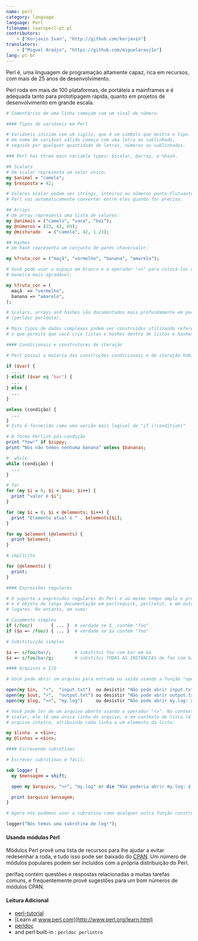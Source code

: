 ```yaml
---
name: perl
category: language
language: Perl
filename: learnperl-pt.pl
contributors:
    - ["Korjavin Ivan", "http://github.com/korjavin"]
translators:
    - ["Miguel Araújo", "https://github.com/miguelarauj1o"]
lang: pt-br
---
```


Perl é, uma linguagem de programação altamente capaz, rica em recursos, com mais de 25 anos de desenvolvimento.

Perl roda em mais de 100 plataformas, de portáteis a mainframes e é adequada tanto para prototipagem rápida, quanto em projetos de desenvolvimento em grande escala.

```perl
# Comentários de uma linha começam com um sinal de número.

#### Tipos de variáveis em Perl

# Variáveis iniciam com um sigilo, que é um símbolo que mostra o tipo.
# Um nome de variável válido começa com uma letra ou sublinhado,
# seguido por qualquer quantidade de letras, números ou sublinhados.

### Perl has three main variable types: $scalar, @array, e %hash.

## Scalars
# Um scalar representa um valor único:
my $animal = "camelo";
my $resposta = 42;

# Valores scalar podem ser strings, inteiros ou números ponto-flutuantes e
# Perl vai automaticamente converter entre eles quando for preciso.

## Arrays
# Um array representa uma lista de valores:
my @animais = ("camelo", "vaca", "boi");
my @números = (23, 42, 69);
my @misturado   = ("camelo", 42, 1.23);

## Hashes
# Um hash representa um conjunto de pares chave/valor:

my %fruta_cor = ("maçã", "vermelho", "banana", "amarelo");

# Você pode usar o espaço em branco e o operador "=>" para colocá-los de
# maneira mais agradável:

my %fruta_cor = (
  maçã  => "vermelho",
  banana => "amarelo",
);

# Scalars, arrays and hashes são documentados mais profundamente em perldata.
# (perldoc perldata).

# Mais tipos de dados complexos podem ser construídos utilizando referências,
# o que permite que você crie listas e hashes dentro de listas e hashes.

#### Condicionais e construtores de iteração

# Perl possui a maioria das construções condicionais e de iteração habituais.

if ($var) {
  ...
} elsif ($var eq 'bar') {
  ...
} else {
  ...
}

unless (condição) {
  ...
}
# Isto é fornecido como uma versão mais legível de "if (!condition)"

# A forma Perlish pós-condição
print "Yow!" if $zippy;
print "Nós não temos nenhuma banana" unless $bananas;

#  while
while (condição) {
  ...
}

# for
for (my $i = 0; $i < $max; $i++) {
  print "valor é $i";
}

for (my $i = 0; $i < @elements; $i++) {
  print "Elemento atual é " . $elements[$i];
}

for my $element (@elements) {
  print $element;
}

# implícito

for (@elements) {
  print;
}

#### Expressões regulares

# O suporte a expressões regulares do Perl é ao mesmo tempo amplo e profundo,
# e é objeto de longa documentação em perlrequick, perlretut, e em outros
# lugares. No entanto, em suma:

# Casamento simples
if (/foo/)       { ... }  # verdade se $_ contém "foo"
if ($a =~ /foo/) { ... }  # verdade se $a contém "foo"

# Substituição simples

$a =~ s/foo/bar/;         # substitui foo com bar em $a
$a =~ s/foo/bar/g;        # substitui TODAS AS INSTÂNCIAS de foo com bar em $a

#### Arquivos e I/O

# Você pode abrir um arquivo para entrada ou saída usando a função "open()".

open(my $in,  "<",  "input.txt")  ou desistir "Não pode abrir input.txt: $!";
open(my $out, ">",  "output.txt") ou desistir "Não pode abrir output.txt: $!";
open(my $log, ">>", "my.log")     ou desistir "Não pode abrir my.log: $!";

# Você pode ler de um arquivo aberto usando o operador "<>". No contexto
# scalar, ele lê uma única linha do arquivo, e em contexto de lista lê o
# arquivo inteiro, atribuindo cada linha a um elemento da lista:

my $linha  = <$in>;
my @linhas = <$in>;

#### Escrevendo subrotinas

# Escrever subrotinas é fácil:

sub logger {
  my $mensagem = shift;

  open my $arquivo, ">>", "my.log" or die "Não poderia abrir my.log: $!";

  print $arquivo $ensagem;
}

# Agora nós podemos usar a subrotina como qualquer outra função construída:

logger("Nós temos uma subrotina de log!");
```

#### Usando módulos Perl

Módulos Perl provê uma lista de recursos para lhe ajudar a evitar redesenhar
a roda, e tudo isso pode ser baixado do [CPAN](http://www.cpan.org/). Um número
de módulos populares podem ser incluídos com a própria distribuição do Perl.

perlfaq contém questões e respostas relacionadas a muitas tarefas comuns, e frequentemente provê sugestões para um bom números de módulos CPAN.

#### Leitura Adicional

 - [perl-tutorial](http://perl-tutorial.org/)
 - [Learn at www.perl.com](http://www.perl.org/learn.html)
 - [perldoc](http://perldoc.perl.org/)
 - and perl built-in : `perldoc perlintro`
